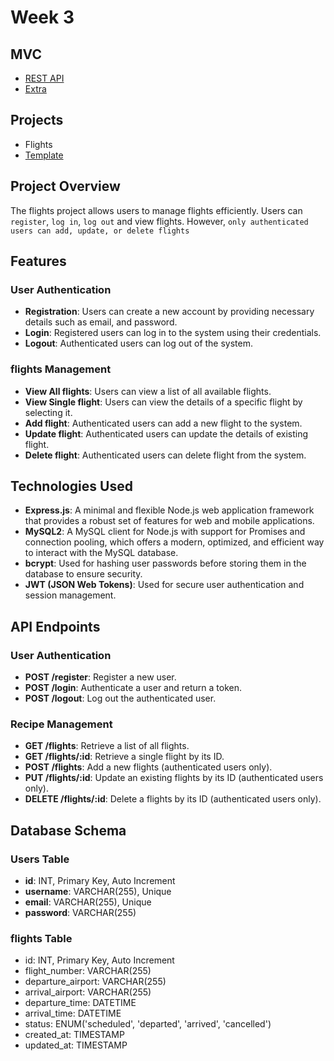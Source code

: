 # Week 3

## MVC

- [REST API](../09-rest-apis/README.md)
- [Extra](../10-extra/README.md)

## Projects

- Flights
- [Template](https://github.com/samirm00/express-mysql-template)

## Project Overview

The flights project allows users to manage flights efficiently.
Users can `register`, `log in`, `log out` and view flights.
However, `only authenticated users can add, update, or delete flights`

## Features

### User Authentication

- **Registration**: Users can create a new account by providing necessary details such as email, and password.
- **Login**: Registered users can log in to the system using their credentials.
- **Logout**: Authenticated users can log out of the system.

### flights Management

- **View All flights**: Users can view a list of all available flights.
- **View Single flight**: Users can view the details of a specific flight by selecting it.
- **Add flight**: Authenticated users can add a new flight to the system.
- **Update flight**: Authenticated users can update the details of existing flight.
- **Delete flight**: Authenticated users can delete flight from the system.

## Technologies Used

- **Express.js**: A minimal and flexible Node.js web application framework that provides a robust set of features for web and mobile applications.
- **MySQL2**: A MySQL client for Node.js with support for Promises and connection pooling, which offers a modern, optimized, and efficient way to interact with the MySQL database.
- **bcrypt**: Used for hashing user passwords before storing them in the database to ensure security.
- **JWT (JSON Web Tokens)**: Used for secure user authentication and session management.

## API Endpoints

### User Authentication

- **POST /register**: Register a new user.
- **POST /login**: Authenticate a user and return a token.
- **POST /logout**: Log out the authenticated user.

### Recipe Management

- **GET /flights**: Retrieve a list of all flights.
- **GET /flights/:id**: Retrieve a single flight by its ID.
- **POST /flights**: Add a new flights (authenticated users only).
- **PUT /flights/:id**: Update an existing flights by its ID (authenticated users only).
- **DELETE /flights/:id**: Delete a flights by its ID (authenticated users only).

## Database Schema

### Users Table

- **id**: INT, Primary Key, Auto Increment
- **username**: VARCHAR(255), Unique
- **email**: VARCHAR(255), Unique
- **password**: VARCHAR(255)

### flights Table

- id: INT, Primary Key, Auto Increment
- flight_number: VARCHAR(255)
- departure_airport: VARCHAR(255)
- arrival_airport: VARCHAR(255)
- departure_time: DATETIME
- arrival_time: DATETIME
- status: ENUM('scheduled', 'departed', 'arrived', 'cancelled')
- created_at: TIMESTAMP
- updated_at: TIMESTAMP
